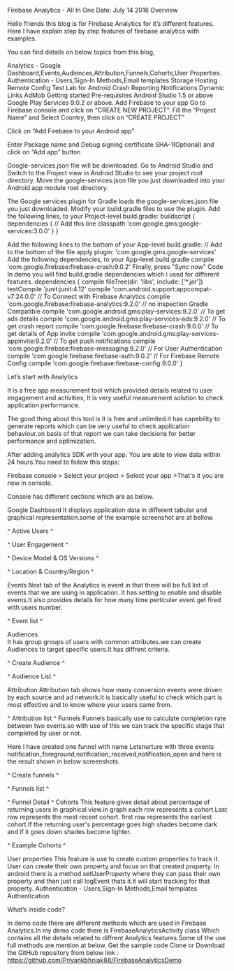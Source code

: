 
Firebase Analytics - All In One
Date: July 14 2016
Overview

Hello friends this blog is for Firebase Analytics for it’s different features. Here I have explain step by step features of firebase analytics with examples.

You can find details on below topics from this blog,

Analytics - Google Dashboard,Events,Audiences,Attribution,Funnels,Cohorts,User Properties.
Authentication - Users,Sign-In Methods,Email templates
Storage
Hosting
Remote Config
Test Lab for Android
Crash Reporting
Notifications
Dynamic Links
AdMob
Getting started
Pre-requisites
Android Studio 1.5 or above
Google Play Services 9.0.2 or above.
Add Firebase to your app
Go to Firebase console and click on “CREATE NEW PROJECT”. Fill the “Project Name” and Select Country, then click on “CREATE PROJECT”


Click on “Add Firebase to your Android app”


Enter Package name and Debug signing certificate SHA-1(Optional) and click on “Add app” button


Google-services.json file will be downloaded. Go to Android Studio and Switch to the Project view in Android Studio to see your project root directory. Move the google-services.json file you just downloaded into your Android app module root directory.

The Google services plugin for Gradle loads the google-services.json file you just downloaded. Modify your build.gradle files to use the plugin.
Add the following lines, to your Project-level build.gradle:
buildscript {
    dependencies {
    // Add this line
    classpath 'com.google.gms:google-services:3.0.0'
  }
}

Add the following lines to the bottom of your App-level build.gradle:
// Add to the bottom of the file
apply plugin: 'com.google.gms.google-services'
Add the following dependencies, to your App-level build.gradle
compile 'com.google.firebase:firebase-crash:9.0.2'
Finally, press "Sync now"
Code
In demo you will find build.gradle dependencies which i used for different features.
dependencies {
   compile fileTree(dir: 'libs', include: ['*.jar'])
   testCompile 'junit:junit:4.12'
   compile 'com.android.support:appcompat-v7:24.0.0'
   // To Connect with Firebase Analytics
   compile 'com.google.firebase:firebase-analytics:9.2.0'
   // no inspection Gradle Compatible
   compile 'com.google.android.gms:play-services:9.2.0'
   // To get ads details
   compile 'com.google.android.gms:play-services-ads:9.2.0'
   // To get crash report
   compile 'com.google.firebase:firebase-crash:9.0.0'
   // To get details of App invite
   compile 'com.google.android.gms:play-services-appinvite:9.2.0'
   // To get push notifications
   compile 'com.google.firebase:firebase-messaging:9.2.0'
   // For User Authentication
   compile 'com.google.firebase:firebase-auth:9.0.2'
   // For Firebase Remote Config
   compile 'com.google.firebase:firebase-config:9.0.0'
}

Let’s start with Analytics

It is a free app measurement tool which provided details related to user engagement and activities, It is very useful measurement solution to check application performance.

The good thing about this tool is it is free and unlimited.it has capebility to generate reports which can be very useful to check application behaviour.on basis of that report we can take decisions for better performance and optimization.   

After adding analytics SDK with your app. You are able to view data within 24 hours.You need to follow this steps:

Firebase console > Select your project  > Select your app >That's it you are now in console. 

Console has different sections which are as below.

Google Dashboard 
It displays application data in different tabular and graphical representation.some of the example screenshot are at bellow.








^ Active Users ^



^ User Engagement  ^


^ Device Model & OS Versions ^



^ Location & Country/Region ^




Events 
Next tab of the Analytics is event in that there will be full list of events that we are using in application. It has setting to enable and disable events.It also provides details for how many time perticuler event get fired with users number.


^ Event list ^

Audiences  
It has group groups of users with common attributes.we can create Audiences to target specific users.It has diffrent criteria. 


 ^ Create Audience ^



  ^ Audience List ^

Attribution 
Attribution tab shows how many conversion events were driven by each source and ad network.It is basically useful to check which part is most effective and to know where your users came from.


 ^ Attribution list ^
Funnels
Funnels basically use to calculate completion rate between two events.so with use of this we can track the specific stage that completed by user or not.

Here I have created one funnel with name Letsnurture with three events  notification_foreground,notification_received,notification_open and here is the result shown in below screenshots. 


^ Create funnels ^

^ Funnels list ^

^ Funnel Detail ^
Cohorts
This feature gives detail about percentage of returning users in graphical view.in graph each row represents a cohort.Last row represents the most recent cohort. first row represents the earliest cohort.If the returning user's percentage goes high shades become dark and if it goes down shades become lighter. 


^ Example Cohorts ^

User properties 
This feature is use to create custom properties to track it. User can create their own property and focus on that created property. In android there is a method setUserProperty where they can pass their own property and then just call logEvent thats it.it will start tracking for that property. 
Authentication - Users,Sign-In Methods,Email templates
Authentication 


What’s inside code?

In demo code there are different methods which are used in Firebase Analytics.In my demo code there is FirebaseAnalyticsActivity  class Which contains all the details related to diffrent Analytics features.Some of the use full methods are mention at below.
Get the sample code
Clone or Download the GitHub repository from below link :
https://github.com/Priyankbhojak88/FirebaseAnalyticsDemo


